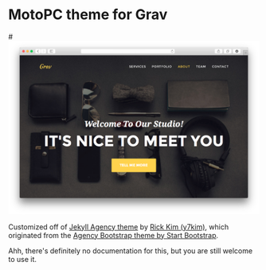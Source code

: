 # MotoPC theme for Grav

#![Agency](assets/readme_1.png)

Customized off of [Jekyll Agency theme](https://github.com/y7kim/agency-jekyll-theme) by [Rick Kim (y7kim)](https://github.com/y7kim),
which originated from the [Agency Bootstrap theme by Start Bootstrap](http://startbootstrap.com/template-overviews/agency/).

Ahh, there's definitely no documentation for this, but you are still welcome to use it.